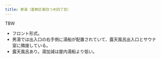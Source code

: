 ```yaml
---
title: 寿湯（葛飾区東四つ木四丁目）
---
```


TBW

* フロント形式。
* 男湯では出入口の右手側に湯船が配置されていて、露天風呂出入口とサウナ室に隣接している。
* 露天風呂あり。湯加減は屋内湯船より低い。
